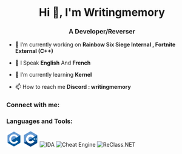 <h1 align="center">Hi 👋, I'm Writingmemory</h1>
<h3 align="center">A Developer/Reverser</h3>

- 🔭 I’m currently working on **Rainbow Six Siege Internal , Fortnite External (C++)**

- 💬 I Speak **English** And **French**

- 🌱 I’m currently learning **Kernel**

- 📫 How to reach me **Discord : writingmemory**

<h3 align="left">Connect with me:</h3>
<p align="left">
</p>

<h3 align="left">Languages and Tools:</h3>
<p align="left">
  <a href="https://www.cprogramming.com/" target="_blank" rel="noreferrer" style="text-decoration: none;"> 
    <img src="https://raw.githubusercontent.com/devicons/devicon/master/icons/c/c-original.svg" alt="c" width="40" height="40"/> 
  </a> 
  <a href="https://learncpp.com" target="_blank" rel="noreferrer" style="text-decoration: none;"> 
    <img src="https://raw.githubusercontent.com/devicons/devicon/master/icons/cplusplus/cplusplus-original.svg" alt="cplusplus" width="40" height="40"/> 
  </a> 
  <a href="https://hex-rays.com/ida-pro" target="_blank" rel="noreferrer" style="text-decoration: none;"> 
    <img src="https://gigtn.s3.eu-west-3.amazonaws.com/media/2025/01/06171658/he.png" alt="IDA" width="40" height="40"/> 
  </a>

  </a>
  <a href ="https://cheatengine.org" target="_blank" rel="noreferrer" style="text-decoration: none;">
     <img src="https://lh3.googleusercontent.com/J8FG9Zpp8V3ATTCfv9y78G223t8fyXTtm9rIcNrwog_ekf7rvE-hmRvkhis1_gQwjV66hAk4OgMX0leGyryhb9UCnvcHdUn1XcqaQPRd2S57ur40V49c=h60" alt="Cheat Engine" width="40" height="40"/>

  </a>

  </a>
  <a href ="https://github.com/ReClassNET/ReClass.NET" target="_blank" rel="noreferrer" style="text-decoration: none;">
     <img src="https://avatars.githubusercontent.com/u/36203059?s=200&v=4" alt="ReClass.NET" width="40" height="40"/>

  </a>

  
</p>

